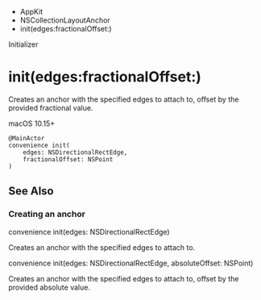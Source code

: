 

- AppKit
- NSCollectionLayoutAnchor
-  init(edges:fractionalOffset:) 

Initializer

# init(edges:fractionalOffset:)

Creates an anchor with the specified edges to attach to, offset by the provided fractional value.

macOS 10.15+

``` source
@MainActor
convenience init(
    edges: NSDirectionalRectEdge,
    fractionalOffset: NSPoint
)
```

## See Also

### Creating an anchor

convenience init(edges: NSDirectionalRectEdge)

Creates an anchor with the specified edges to attach to.

convenience init(edges: NSDirectionalRectEdge, absoluteOffset: NSPoint)

Creates an anchor with the specified edges to attach to, offset by the provided absolute value.

